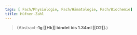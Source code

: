 ```yaml
---
tags: [ Fach/Physiologie, Fach/Hämatologie, Fach/Biochemie]
title: Hüfner-Zahl
---
```

> (Abstract::**1g [[Hb]] bindet bis 1.34ml [[O2]].**)